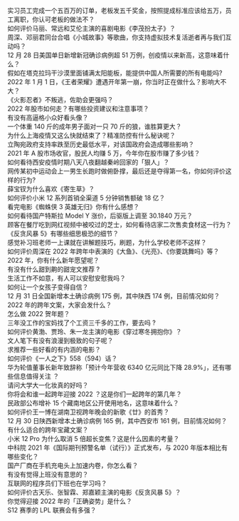 实习员工完成一个五百万的订单，老板发五千奖金，按照提成标准应该给五万，员工离职，你认可老板的做法不？  
如何评价马丽、常远和艾伦主演的喜剧电影《李茂扮太子》？  
周深、邓丽君同台合唱《小城故事》等歌曲，你支持虚拟技术复活逝者再与我们互动吗？  
12 月 28 日美国单日新增新冠确诊病例超 51 万例，创疫情以来新高，这意味着什么？  
假如在塔克拉玛干沙漠里面铺满太阳能板，能提供中国人所需要的所有电能吗?  
2022 年 1 月 1 日，《王者荣耀》遭遇开年第一崩，你当时正在做什么？影响大不大？  
《火影忍者》不叛逃，佐助会更强吗？  
2022 年股市如何走？有哪些投资建议和注意事项？  
有没有高逼格小众好看头像？  
一个体重 140 斤的成年男子面对一只 70 斤的狼，谁胜算更大？  
为什么上海疫情又这么快就结束了？精准防控有什么秘诀呢？  
立陶宛政府支持率跌至历史最低水平，对该国政府会造成哪些影响？  
2021 年 A 股市场收官，股民人均赚 5 万，今年你在股市赚了多少钱？  
如何看待西安疫情时期八天八夜翻越秦岭回家的「狠人」？  
网传某初中运动会上一男生长跑时做俯卧撑，最后还是夺得第一名，你如何评价这样的行为?  
薛宝钗为什么喜欢《寄生草》？  
如何评价小米 12 系列首销全渠道 5 分钟销售额破 18 亿？  
看完电影《蜘蛛侠 3 英雄无归》你有什么感想？  
如何看待国产特斯拉 Model Y 涨价，后驱版上调至 30.1840 万元？  
顾客在餐厅吃到网红视频中被咬过的芝士，如何看待店家二次售卖食材这一行为？  
《反贪风暴 5》有哪些细思极恐的细节？  
感觉补习班老师一上课就在讲解题技巧，刷题，为什么学校老师不这样？  
如何评价周深在 2022 年跨年中表演的《大鱼》、《光亮》、《你要跳舞吗》等？  
2022 年，你有什么新年愿望呢？  
有没有什么甜到齁的甜宠文推荐   ?  
生活工作不如意，有人可以安慰安慰我吗？  
如何让一个女孩子变得自信？  
12 月 31 日全国新增本土确诊病例 175 例，其中陕西  174 例，目前情况如何？  
2022 年的跨年文案，大家会发什么？  
怎么做 2022 贺年题？  
三年没工作的宝妈找了个工资三千多的工作，要去吗 ?  
如何评价黄渤、贾玲、朱一龙主演的电影《穿过寒冬拥抱你》？  
文人笔下有没有浪漫到极致的句子呢？  
求推荐一些好看的有内涵的电影？  
如何评价《一人之下》558（594）话？  
华为轮值董事长新年致辞称「预计今年营收 6340 亿元同比下降 28.9%」，还有哪些信息值得关注 ？  
请问大学大一化妆真的好吗？  
你将会和谁一起跨年迎接 2022 ？这是你们一起跨年的第几年？  
民政部公布增补 15 个藏南地区公开使用地名，这意味着什么？  
如何评价王一博在湖南卫视跨年晚会的新歌《廿》的首秀？  
12 月 30 日陕西新增本土确诊病例 165 例，其中西安市 161 例，目前情况如何？  
有什么适合的跨年宝藏文案？  
小米 12 Pro 为什么取消 5 倍超长变焦？这是什么因素的考量？  
中科院 2021 年《国际期刊预警名单（试行）》正式发布，与 2020 年版本相比有哪些变化？  
国产厂商在手机充电头上加速内卷，你怎么看？  
有没有觉得上班没有意思的？  
互联网的程序员们下班也在学习吗？  
如何评价古天乐、张智霖、郑嘉颖主演的电影《反贪风暴 5》？  
你觉得迎接 2022 年的「正确姿势」是什么？  
S12 赛季的 LPL 联赛会有多强？  
